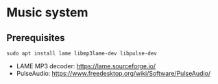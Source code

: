 # Music system

## Prerequisites
`sudo apt install lame libmp3lame-dev libpulse-dev`
- LAME MP3 decoder: https://lame.sourceforge.io/
- PulseAudio: https://www.freedesktop.org/wiki/Software/PulseAudio/

